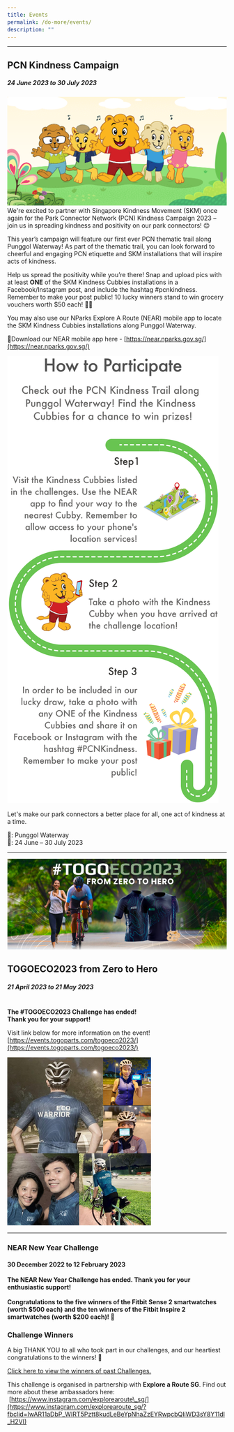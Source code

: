 ```yaml
---
title: Events
permalink: /do-more/events/
description: ""
---
```

---

## PCN Kindness Campaign
##### 24 June 2023 to 30 July 2023
![NEAR PCN Kindness Event](/images/login%20screen.png)
We're excited to partner with Singapore Kindness Movement (SKM) once again for the Park Connector Network (PCN) Kindness Campaign 2023 – join us in spreading kindness and positivity on our park connectors! 😊  

This year’s campaign will feature our first ever PCN thematic trail along Punggol Waterway! As part of the thematic trail, you can look forward to cheerful and engaging PCN etiquette and SKM installations that will inspire acts of kindness.

Help us spread the positivity while you’re there! Snap and upload pics with at least **ONE** of the SKM Kindness Cubbies installations in a Facebook/Instagram post, and include the hashtag #pcnkindness. Remember to make your post public! 10 lucky winners stand to win grocery vouchers worth $50 each! ✌🏻

You may also use our NParks Explore A Route (NEAR) mobile app to locate the SKM Kindness Cubbies installations along Punggol Waterway.

🔗Download our NEAR mobile app here - [https://near.nparks.gov.sg/](https://near.nparks.gov.sg/)

![How to participate](/images/skm%2012%20july@2x.png)


Let's make our park connectors a better place for all, one act of kindness at a time.

📍: Punggol Waterway
<br>📆: 24 June – 30 July 2023





---

![](/images/togoeco%20event.png)

## TOGOECO2023 from Zero to Hero
##### 21 April 2023 to 21 May 2023
  
<br> **The #TOGOECO2023 Challenge has ended!	
Thank you for your support!**
	
Visit link below for more information on the event!
[https://events.togoparts.com/togoeco2023/](https://events.togoparts.com/togoeco2023/)


![](/images/togoeco%20participants.png)


---

### **NEAR New Year Challenge**

#### 30 December 2022 to 12 February 2023

**The NEAR New Year Challenge has ended. Thank you for your enthusiastic support!**
<br>
<br>
**Congratulations to the five winners of the Fitbit Sense 2 smartwatches (worth $500 each) and the ten winners of the Fitbit Inspire 2 smartwatches (worth $200 each)! 🎉** 


### Challenge Winners

A big THANK YOU to all who took part in our challenges, and our heartiest congratulations to the winners! 🥳

[Click here to view the winners of past Challenges.](/files/C2C%20Challenge%20Announcements%20(2023).pdf)


This challenge is organised in partnership with **Explore a Route SG**. Find out more about these ambassadors here: &nbsp;[https://www.instagram.com/explorearoute\_sg/](https://www.instagram.com/explorearoute_sg/?fbclid=IwAR11aDbP_WIRT5Pztt8kudLeBeYpNhaZzEYRwpcbQIiWD3sY8Y11dl_H2VI)